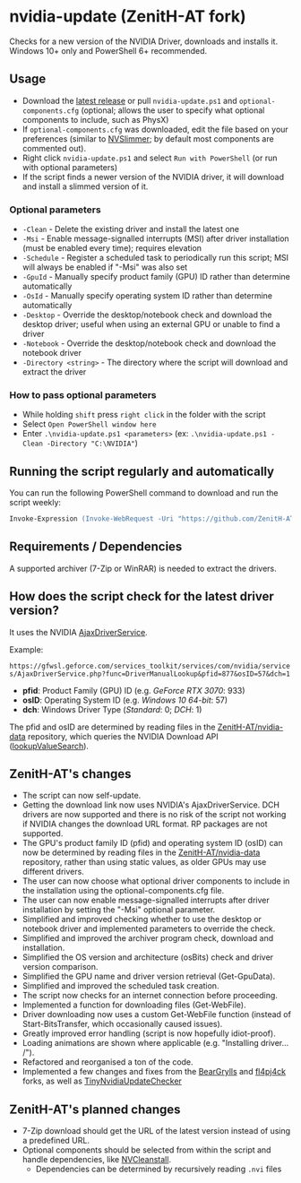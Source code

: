 # nvidia-update (ZenitH-AT fork)

Checks for a new version of the NVIDIA Driver, downloads and installs it. Windows 10+ only and PowerShell 6+ recommended.

## Usage

- Download the [latest release](https://github.com/ZenitH-AT/nvidia-update/releases/latest) or pull `nvidia-update.ps1` and `optional-components.cfg` (optional; allows the user to specify what optional components to include, such as PhysX)
- If `optional-components.cfg` was downloaded, edit the file based on your preferences (similar to [NVSlimmer](https://forums.guru3d.com/threads/nvslimmer-nvidia-driver-slimming-utility.423072); by default most components are commented out).
- Right click `nvidia-update.ps1` and select `Run with PowerShell` (or run with optional parameters)
- If the script finds a newer version of the NVIDIA driver, it will download and install a slimmed version of it.

### Optional parameters

- `-Clean` - Delete the existing driver and install the latest one
- `-Msi` - Enable message-signalled interrupts (MSI) after driver installation (must be enabled every time); requires elevation
- `-Schedule` - Register a scheduled task to periodically run this script; MSI will always be enabled if "-Msi" was also set
- `-GpuId` - Manually specify product family (GPU) ID rather than determine automatically
- `-OsId` - Manually specify operating system ID rather than determine automatically
- `-Desktop` - Override the desktop/notebook check and download the desktop driver; useful when using an external GPU or unable to find a driver
- `-Notebook` - Override the desktop/notebook check and download the notebook driver
- `-Directory <string>` - The directory where the script will download and extract the driver

### How to pass optional parameters

- While holding `shift` press `right click` in the folder with the script
- Select `Open PowerShell window here`
- Enter `.\nvidia-update.ps1 <parameters>` (ex: `.\nvidia-update.ps1 -Clean -Directory "C:\NVIDIA"`)

## Running the script regularly and automatically

You can run the following PowerShell command to download and run the script weekly:

```ps
Invoke-Expression (Invoke-WebRequest -Uri "https://github.com/ZenitH-AT/nvidia-update/raw/master/schedule.ps1").Content
```

## Requirements / Dependencies

A supported archiver (7-Zip or WinRAR) is needed to extract the drivers.

## How does the script check for the latest driver version?

It uses the NVIDIA [AjaxDriverService](https://gfwsl.geforce.com/services_toolkit/services/com/nvidia/services/AjaxDriverService.php).

Example:

```https://gfwsl.geforce.com/services_toolkit/services/com/nvidia/services/AjaxDriverService.php?func=DriverManualLookup&pfid=877&osID=57&dch=1```

- **pfid**: Product Family (GPU) ID (e.g. _GeForce RTX 3070_: 933)
- **osID**: Operating System ID (e.g. _Windows 10 64-bit_: 57)
- **dch**: Windows Driver Type (_Standard_: 0; _DCH_: 1)

The pfid and osID are determined by reading files in the [ZenitH-AT/nvidia-data](https://github.com/ZenitH-AT/nvidia-data) repository, which queries the NVIDIA Download API ([lookupValueSearch](https://www.nvidia.com/Download/API/lookupValueSearch.aspx)).

## ZenitH-AT's changes

- The script can now self-update.
- Getting the download link now uses NVIDIA's AjaxDriverService. DCH drivers are now supported and there is no risk of the script not working if NVIDIA changes the download URL format. RP packages are not supported.
- The GPU's product family ID (pfid) and operating system ID (osID) can now be determined by reading files in the [ZenitH-AT/nvidia-data](https://github.com/ZenitH-AT/nvidia-data) repository, rather than using static values, as older GPUs may use different drivers.
- The user can now choose what optional driver components to include in the installation using the optional-components.cfg file.
- The user can now enable message-signalled interrupts after driver installation by setting the "-Msi" optional parameter.
- Simplified and improved checking whether to use the desktop or notebook driver and implemented parameters to override the check.
- Simplified and improved the archiver program check, download and installation.
- Simplified the OS version and architecture (osBits) check and driver version comparison.
- Simplified the GPU name and driver version retrieval (Get-GpuData).
- Simplified and improved the scheduled task creation.
- The script now checks for an internet connection before proceeding.
- Implemented a function for downloading files (Get-WebFile).
- Driver downloading now uses a custom Get-WebFile function (instead of Start-BitsTransfer, which occasionally caused issues).
- Greatly improved error handling (script is now hopefully idiot-proof).
- Loading animations are shown where applicable (e.g. "Installing driver... /").
- Refactored and reorganised a ton of the code.
- Implemented a few changes and fixes from the [BearGrylls](https://github.com/BearGrylls/nvidia-update) and [fl4pj4ck](https://github.com/fl4pj4ck/nvidia-update) forks, as well as [TinyNvidiaUpdateChecker](https://github.com/ElPumpo/TinyNvidiaUpdateChecker)

## ZenitH-AT's planned changes

- 7-Zip download should get the URL of the latest version instead of using a predefined URL.
- Optional components should be selected from within the script and handle dependencies, like [NVCleanstall](https://www.techpowerup.com/nvcleanstall/).
	- Dependencies can be determined by recursively reading `.nvi` files